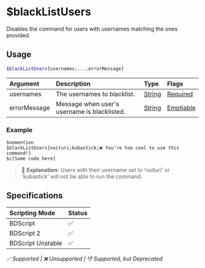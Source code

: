 # $blackListUsers
Disables the command for users with usernames matching the ones provided.

## Usage
```php
$blackListUsers[usernames;...;errorMessage]
```

| Argument | Description | Type | Flags |
| :---- | :---- | :---- | :---- |
| usernames | The usernames to blacklist. | [String](/src/resources/arguments/types.md#string) | [Required](/src/resources/arguments/flags.md#required)
| errorMessage | Message when user's username is blacklisted. | [String](/src/resources/arguments/types.md#string) | [Emptiable](/src/resources/arguments/flags.md#emptiable)

### Example
```
$nomention
$blackListUsers[noituri;kubastick;❌ You're too cool to use this command!]
$c[Some code here]
```
> 🤔 **Explanation:** Users with their username set to 'noituri' or 'kubastick' will not be able to run the command.

## Specifications
| Scripting Mode | Status
| :---- | :---- |
| BDScript | ✅ |
| BDScript 2 | ✅ |
| BDScript Unstable | ✅ |

*✅ Supported | ❌ Unsupported | 👎 Supported, but Deprecated*
